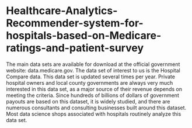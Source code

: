 # Healthcare-Analytics-Recommender-system-for-hospitals-based-on-Medicare-ratings-and-patient-survey
The main data sets are available for download at the official government website: data.medicare.gov. The data set of interest to us is the Hospital Compare data. This data set is updated several times per year. Private hospital owners and local county governments are always very much interested in this data set, as a major source of their revenue depends on meeting the criteria. Since hundreds of billions of dollars of government payouts are based on this dataset, it is widely studied, and there are numerous consultants and consulting businesses built around this dataset. Most data science shops associated with hospitals routinely analyze this data set.
